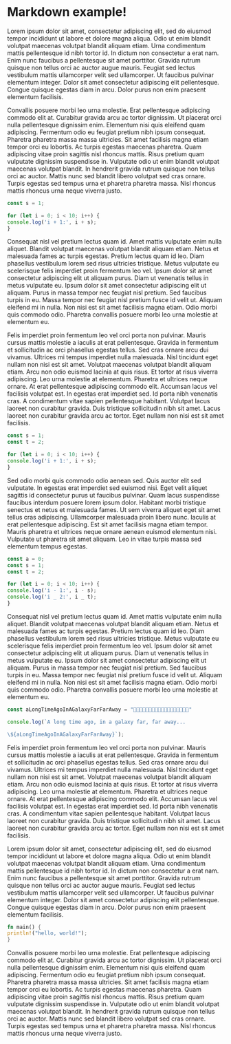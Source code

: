 # Markdown example!

Lorem ipsum dolor sit amet, consectetur adipiscing elit, sed do eiusmod tempor incididunt ut labore et dolore magna aliqua. Odio ut enim blandit volutpat maecenas volutpat blandit aliquam etiam. Urna condimentum mattis pellentesque id nibh tortor id. In dictum non consectetur a erat nam. Enim nunc faucibus a pellentesque sit amet porttitor. Gravida rutrum quisque non tellus orci ac auctor augue mauris. Feugiat sed lectus vestibulum mattis ullamcorper velit sed ullamcorper. Ut faucibus pulvinar elementum integer. Dolor sit amet consectetur adipiscing elit pellentesque. Congue quisque egestas diam in arcu. Dolor purus non enim praesent elementum facilisis.

Convallis posuere morbi leo urna molestie. Erat pellentesque adipiscing commodo elit at. Curabitur gravida arcu ac tortor dignissim. Ut placerat orci nulla pellentesque dignissim enim. Elementum nisi quis eleifend quam adipiscing. Fermentum odio eu feugiat pretium nibh ipsum consequat. Pharetra pharetra massa massa ultricies. Sit amet facilisis magna etiam tempor orci eu lobortis. Ac turpis egestas maecenas pharetra. Quam adipiscing vitae proin sagittis nisl rhoncus mattis. Risus pretium quam vulputate dignissim suspendisse in. Vulputate odio ut enim blandit volutpat maecenas volutpat blandit. In hendrerit gravida rutrum quisque non tellus orci ac auctor. Mattis nunc sed blandit libero volutpat sed cras ornare. Turpis egestas sed tempus urna et pharetra pharetra massa. Nisl rhoncus mattis rhoncus urna neque viverra justo.

```temp.js
const s = 1;

for (let i = 0; i < 10; i++) {
console.log('i + 1:', i + s);
}

```

Consequat nisl vel pretium lectus quam id. Amet mattis vulputate enim nulla aliquet. Blandit volutpat maecenas volutpat blandit aliquam etiam. Netus et malesuada fames ac turpis egestas. Pretium lectus quam id leo. Diam phasellus vestibulum lorem sed risus ultricies tristique. Metus vulputate eu scelerisque felis imperdiet proin fermentum leo vel. Ipsum dolor sit amet consectetur adipiscing elit ut aliquam purus. Diam ut venenatis tellus in metus vulputate eu. Ipsum dolor sit amet consectetur adipiscing elit ut aliquam. Purus in massa tempor nec feugiat nisl pretium. Sed faucibus turpis in eu. Massa tempor nec feugiat nisl pretium fusce id velit ut. Aliquam eleifend mi in nulla. Non nisi est sit amet facilisis magna etiam. Odio morbi quis commodo odio. Pharetra convallis posuere morbi leo urna molestie at elementum eu.

Felis imperdiet proin fermentum leo vel orci porta non pulvinar. Mauris cursus mattis molestie a iaculis at erat pellentesque. Gravida in fermentum et sollicitudin ac orci phasellus egestas tellus. Sed cras ornare arcu dui vivamus. Ultrices mi tempus imperdiet nulla malesuada. Nisl tincidunt eget nullam non nisi est sit amet. Volutpat maecenas volutpat blandit aliquam etiam. Arcu non odio euismod lacinia at quis risus. Et tortor at risus viverra adipiscing. Leo urna molestie at elementum. Pharetra et ultrices neque ornare. At erat pellentesque adipiscing commodo elit. Accumsan lacus vel facilisis volutpat est. In egestas erat imperdiet sed. Id porta nibh venenatis cras. A condimentum vitae sapien pellentesque habitant. Volutpat lacus laoreet non curabitur gravida. Duis tristique sollicitudin nibh sit amet. Lacus laoreet non curabitur gravida arcu ac tortor. Eget nullam non nisi est sit amet facilisis.

```temp.js
const s = 1;
const t = 2;

for (let i = 0; i < 10; i++) {
console.log('i + 1:', i + s);
}

```

Sed odio morbi quis commodo odio aenean sed. Quis auctor elit sed vulputate. In egestas erat imperdiet sed euismod nisi. Eget velit aliquet sagittis id consectetur purus ut faucibus pulvinar. Quam lacus suspendisse faucibus interdum posuere lorem ipsum dolor. Habitant morbi tristique senectus et netus et malesuada fames. Ut sem viverra aliquet eget sit amet tellus cras adipiscing. Ullamcorper malesuada proin libero nunc. Iaculis at erat pellentesque adipiscing. Est sit amet facilisis magna etiam tempor. Mauris pharetra et ultrices neque ornare aenean euismod elementum nisi. Vulputate ut pharetra sit amet aliquam. Leo in vitae turpis massa sed elementum tempus egestas.

```temp.js
const a = 0;
const s = 1;
const t = 2;

for (let i = 0; i < 10; i++) {
console.log('i - 1:', i - s);
console.log('i _ 2:', i _ t);
}

```

Consequat nisl vel pretium lectus quam id. Amet mattis vulputate enim nulla aliquet. Blandit volutpat maecenas volutpat blandit aliquam etiam. Netus et malesuada fames ac turpis egestas. Pretium lectus quam id leo. Diam phasellus vestibulum lorem sed risus ultricies tristique. Metus vulputate eu scelerisque felis imperdiet proin fermentum leo vel. Ipsum dolor sit amet consectetur adipiscing elit ut aliquam purus. Diam ut venenatis tellus in metus vulputate eu. Ipsum dolor sit amet consectetur adipiscing elit ut aliquam. Purus in massa tempor nec feugiat nisl pretium. Sed faucibus turpis in eu. Massa tempor nec feugiat nisl pretium fusce id velit ut. Aliquam eleifend mi in nulla. Non nisi est sit amet facilisis magna etiam. Odio morbi quis commodo odio. Pharetra convallis posuere morbi leo urna molestie at elementum eu.

```long-line.js
const aLongTimeAgoInAGalaxyFarFarAway = "🎺🎺🎺🎺🎺🎺🎺🎺🎺🎺🎺🎺🎺🎺🎺🎺🎺🎺"

console.log(`A long time ago, in a galaxy far, far away...

\${aLongTimeAgoInAGalaxyFarFarAway}`);

```

Felis imperdiet proin fermentum leo vel orci porta non pulvinar. Mauris cursus mattis molestie a iaculis at erat pellentesque. Gravida in fermentum et sollicitudin ac orci phasellus egestas tellus. Sed cras ornare arcu dui vivamus. Ultrices mi tempus imperdiet nulla malesuada. Nisl tincidunt eget nullam non nisi est sit amet. Volutpat maecenas volutpat blandit aliquam etiam. Arcu non odio euismod lacinia at quis risus. Et tortor at risus viverra adipiscing. Leo urna molestie at elementum. Pharetra et ultrices neque ornare. At erat pellentesque adipiscing commodo elit. Accumsan lacus vel facilisis volutpat est. In egestas erat imperdiet sed. Id porta nibh venenatis cras. A condimentum vitae sapien pellentesque habitant. Volutpat lacus laoreet non curabitur gravida. Duis tristique sollicitudin nibh sit amet. Lacus laoreet non curabitur gravida arcu ac tortor. Eget nullam non nisi est sit amet facilisis.

Lorem ipsum dolor sit amet, consectetur adipiscing elit, sed do eiusmod tempor incididunt ut labore et dolore magna aliqua. Odio ut enim blandit volutpat maecenas volutpat blandit aliquam etiam. Urna condimentum mattis pellentesque id nibh tortor id. In dictum non consectetur a erat nam. Enim nunc faucibus a pellentesque sit amet porttitor. Gravida rutrum quisque non tellus orci ac auctor augue mauris. Feugiat sed lectus vestibulum mattis ullamcorper velit sed ullamcorper. Ut faucibus pulvinar elementum integer. Dolor sit amet consectetur adipiscing elit pellentesque. Congue quisque egestas diam in arcu. Dolor purus non enim praesent elementum facilisis.

```main.rs
fn main() {
println!("hello, world!");
}

```

Convallis posuere morbi leo urna molestie. Erat pellentesque adipiscing commodo elit at. Curabitur gravida arcu ac tortor dignissim. Ut placerat orci nulla pellentesque dignissim enim. Elementum nisi quis eleifend quam adipiscing. Fermentum odio eu feugiat pretium nibh ipsum consequat. Pharetra pharetra massa massa ultricies. Sit amet facilisis magna etiam tempor orci eu lobortis. Ac turpis egestas maecenas pharetra. Quam adipiscing vitae proin sagittis nisl rhoncus mattis. Risus pretium quam vulputate dignissim suspendisse in. Vulputate odio ut enim blandit volutpat maecenas volutpat blandit. In hendrerit gravida rutrum quisque non tellus orci ac auctor. Mattis nunc sed blandit libero volutpat sed cras ornare. Turpis egestas sed tempus urna et pharetra pharetra massa. Nisl rhoncus mattis rhoncus urna neque viverra justo.
